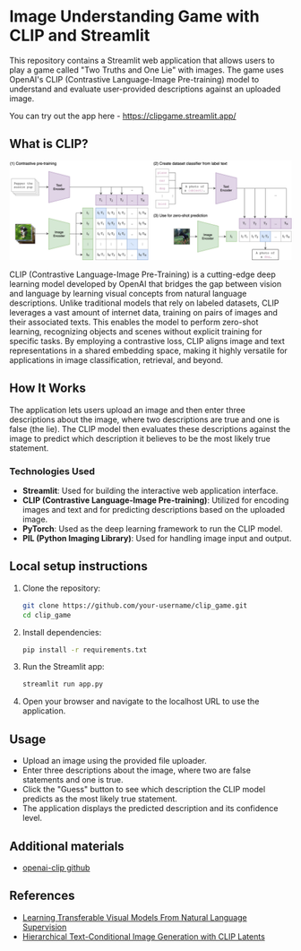# Image Understanding Game with CLIP and Streamlit

This repository contains a Streamlit web application that allows users to play a game called "Two Truths and One Lie" with images. The game uses OpenAI's CLIP (Contrastive Language-Image Pre-training) model to understand and evaluate user-provided descriptions against an uploaded image.

You can try out the app here - https://clipgame.streamlit.app/

## What is CLIP?

![alt text](clip-architecture.png)

CLIP (Contrastive Language-Image Pre-Training) is a cutting-edge deep learning model developed by OpenAI that bridges the gap between vision and language by learning visual concepts from natural language descriptions. Unlike traditional models that rely on labeled datasets, CLIP leverages a vast amount of internet data, training on pairs of images and their associated texts. This enables the model to perform zero-shot learning, recognizing objects and scenes without explicit training for specific tasks. By employing a contrastive loss, CLIP aligns image and text representations in a shared embedding space, making it highly versatile for applications in image classification, retrieval, and beyond.


## How It Works

The application lets users upload an image and then enter three descriptions about the image, where two descriptions are true and one is false (the lie). The CLIP model then evaluates these descriptions against the image to predict which description it believes to be the most likely true statement.

### Technologies Used

- **Streamlit**: Used for building the interactive web application interface.
- **CLIP (Contrastive Language-Image Pre-training)**: Utilized for encoding images and text and for predicting descriptions based on the uploaded image.
- **PyTorch**: Used as the deep learning framework to run the CLIP model.
- **PIL (Python Imaging Library)**: Used for handling image input and output.

## Local setup instructions

1. Clone the repository:

   ```bash
   git clone https://github.com/your-username/clip_game.git
   cd clip_game
   ```

2. Install dependencies:

   ```bash
   pip install -r requirements.txt
   ```

3. Run the Streamlit app:

   ```bash
   streamlit run app.py
   ```

4. Open your browser and navigate to the localhost URL to use the application.

## Usage

- Upload an image using the provided file uploader.
- Enter three descriptions about the image, where two are false statements and one is true.
- Click the "Guess" button to see which description the CLIP model predicts as the most likely true statement.
- The application displays the predicted description and its confidence level.

## Additional materials
- [openai-clip github](https://github.com/openai/CLIP)

## References
- [Learning Transferable Visual Models From Natural Language Supervision](https://arxiv.org/pdf/2103.00020v1.pdf)
- [Hierarchical Text-Conditional Image Generation with CLIP Latents](https://arxiv.org/pdf/2204.06125v1.pdf)